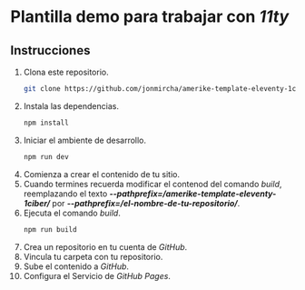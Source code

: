 # Plantilla demo para trabajar con _11ty_

## Instrucciones

1. Clona este repositorio.
   ```bash
   git clone https://github.com/jonmircha/amerike-template-eleventy-1ciber.git
   ```
1. Instala las dependencias.
   ```bash
   npm install
   ```
1. Iniciar el ambiente de desarrollo.
   ```bash
   npm run dev
   ```
1. Comienza a crear el contenido de tu sitio.
1. Cuando termines recuerda modificar el contenod del comando _build_, reemplazando el texto _**--pathprefix=/amerike-template-eleventy-1ciber/**_ por _**--pathprefix=/el-nombre-de-tu-repositorio/**_.
1. Ejecuta el comando _build_.
   ```bash
   npm run build
   ```
1. Crea un repositorio en tu cuenta de _GitHub_.
1. Vincula tu carpeta con tu repositorio.
1. Sube el contenido a _GitHub_.
1. Configura el Servicio de _GitHub Pages_.
